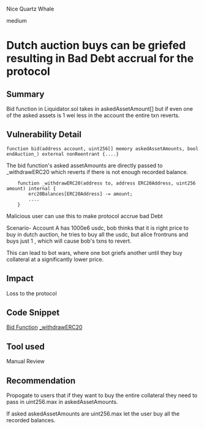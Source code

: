 Nice Quartz Whale

medium

# Dutch auction buys can be griefed resulting in Bad Debt accrual for the protocol


## Summary
Bid function in Liquidator.sol takes in askedAssetAmount[] but if even one of the asked assets is 1 wei less in the account the entire txn reverts.

## Vulnerability Detail

```solidity
function bid(address account, uint256[] memory askedAssetAmounts, bool endAuction_) external nonReentrant {....}
```
The bid function's asked assetAmounts are directly passed to \_withdrawERC20 which reverts if there is not enough recorded balance.

```solidity
    function _withdrawERC20(address to, address ERC20Address, uint256 amount) internal {
        erc20Balances[ERC20Address] -= amount;
		....
    }
```

Malicious user can use this to make protocol accrue bad Debt

Scenario-
Account A has 1000e6 usdc, bob thinks that it is right price to buy in dutch auction, he tries to buy all the usdc, but alice frontruns and buys just 1 , which will cause bob's txns to revert.

This can lead to bot wars, where one bot griefs another until they buy collateral at a significantly lower price.
 

## Impact

Loss to the protocol
## Code Snippet

[Bid Function](https://github.com/sherlock-audit/2023-12-arcadia/blob/de7289bebb3729505a2462aa044b3960d8926d78/lending-v2/src/Liquidator.sol#L285-L317)
[\_withdrawERC20](https://github.com/sherlock-audit/2023-12-arcadia/blob/de7289bebb3729505a2462aa044b3960d8926d78/accounts-v2/src/accounts/AccountV1.sol#L1011-L1032)
## Tool used

Manual Review

## Recommendation

Propogate to users that if they want to buy the entire collateral they need to pass in uint256.max in askedAssetAmounts.

If asked askedAssetAmounts are uint256.max let the user buy all the recorded balances.